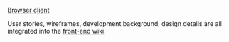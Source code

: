 [Browser client](https://ericlscace.github.io/All-the-Matrices-front-end/)

User stories, wireframes, development background, design details are all integrated into the [front-end wiki](https://github.com/EricLScace/All-the-Matrices-front-end/wiki).
